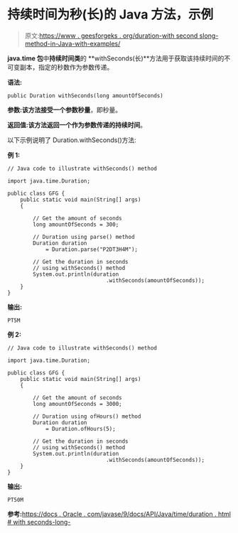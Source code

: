 # 持续时间为秒(长)的 Java 方法，示例

> 原文:[https://www . geesforgeks . org/duration-with second slong-method-in-Java-with-examples/](https://www.geeksforgeeks.org/duration-withsecondslong-method-in-java-with-examples/)

**java.time 包**中**持续时间类**的 **withSeconds(长)**方法用于获取该持续时间的不可变副本，指定的秒数作为参数传递。

**语法:**

```
public Duration withSeconds(long amountOfSeconds)

```

**参数:**该方法接受一个参数**秒量**，即秒量。

**返回值:**该方法返回一个作为参数传递的**持续时间**。

以下示例说明了 Duration.withSeconds()方法:

**例 1:**

```
// Java code to illustrate withSeconds() method

import java.time.Duration;

public class GFG {
    public static void main(String[] args)
    {

        // Get the amount of seconds
        long amountOfSeconds = 300;

        // Duration using parse() method
        Duration duration
            = Duration.parse("P2DT3H4M");

        // Get the duration in seconds
        // using withSeconds() method
        System.out.println(duration
                               .withSeconds(amountOfSeconds));
    }
}
```

**输出:**

```
PT5M

```

**例 2:**

```
// Java code to illustrate withSeconds() method

import java.time.Duration;

public class GFG {
    public static void main(String[] args)
    {

        // Get the amount of seconds
        long amountOfSeconds = 3000;

        // Duration using ofHours() method
        Duration duration
            = Duration.ofHours(5);

        // Get the duration in seconds
        // using withSeconds() method
        System.out.println(duration
                               .withSeconds(amountOfSeconds));
    }
}
```

**输出:**

```
PT50M

```

**参考:**[https://docs . Oracle . com/javase/9/docs/API/Java/time/duration . html # with seconds-long-](https://docs.oracle.com/javase/9/docs/api/java/time/Duration.html#withSeconds-long-)